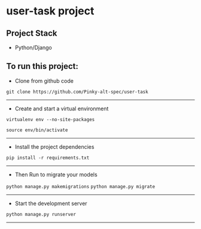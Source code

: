 # user-task project

## Project Stack 
- Python/Django

## To run this project:

- Clone from github code

```git clone https://github.com/Pinky-alt-spec/user-task ```

---

- Create and start a virtual environment

```virtualenv env --no-site-packages```

```source env/bin/activate```

---

- Install the project dependencies

```pip install -r requirements.txt```

---

- Then Run to migrate your models

```python manage.py makemigrations```
```python manage.py migrate```

---

- Start the development server

```python manage.py runserver```

---
   
